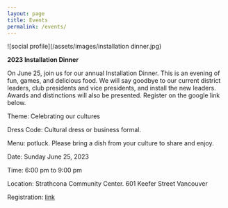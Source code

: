 ```yaml
---
layout: page
title: Events
permalink: /events/
---
```


![social profile](/assets/images/installation dinner.jpg)

**2023 Installation Dinner**

On June 25, join us for our annual Installation Dinner. This is an evening of fun, games, and delicious food. We will say goodbye to our current district leaders, club presidents and vice presidents, and install the new leaders. Awards and distinctions will also be presented. Register on the google link below.

Theme: Celebrating our cultures

Dress Code: Cultural dress or business formal.

Menu: potluck. Please bring a dish from your culture to share and enjoy.

Date: Sunday June 25, 2023

Time: 6:00 pm to 9:00 pm

Location: Strathcona Community Center. 601 Keefer Street Vancouver

Registration:
[link]([https://docs.google.com/forms/d/e/1FAIpQLSdOLpOdvHloAVgx2L-rwyV_YEN4Z5lC5Zhy_ey6nMp_m1tGdA/viewform?usp=sf_link)


